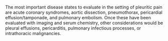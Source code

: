 The most important disease states to evaluate in the setting of pleuritic pain are acute coronary syndromes, aortic dissection, pneumothorax, pericardial effusion/tamponade, and pulmonary embolism. Once these have been evaluated with imaging and serum chemistry, other considerations would be pleural effusions, pericarditis, pulmonary infectious processes, or intrathoracic malignancies.